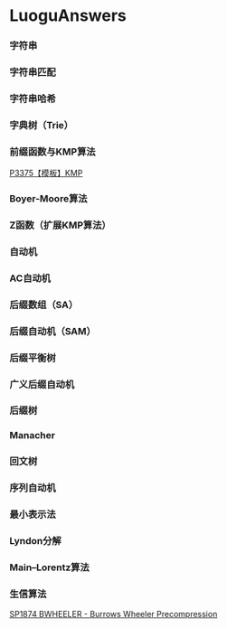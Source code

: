 # LuoguAnswers

### 字符串

### 字符串匹配

### 字符串哈希

### 字典树（Trie）

### 前缀函数与KMP算法
[P3375【模板】KMP](/P3375/)

### Boyer-Moore算法

### Z函数（扩展KMP算法）

### 自动机

### AC自动机

### 后缀数组（SA）

### 后缀自动机（SAM）

### 后缀平衡树

### 广义后缀自动机

### 后缀树

### Manacher

### 回文树

### 序列自动机

### 最小表示法

### Lyndon分解

### Main–Lorentz算法

### 生信算法
[SP1874 BWHEELER - Burrows Wheeler Precompression](/SP1874/)